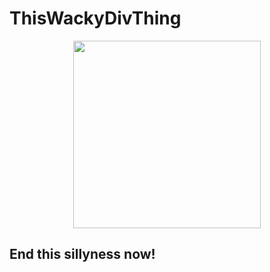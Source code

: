 # ThisWackyDivThing

<p align=center><img width="300" src="https://raw.githubusercontent.com/hassanhabib/OpenAI.NET/main/Standard.AI.OpenAI/artificial-intelligence.png" /></p>

## End this sillyness now!